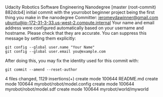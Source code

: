 Udacity Robotics Software Engineering Nanodegree
[master (root-commit) 882dcb4] initial commit with the yourrobot beginner project being the first thing you make in the nanodegree
 Committer: jeromeydawinner@gmail.com <ubuntu@ip-172-31-3-33.us-west-2.compute.internal>
Your name and email address were configured automatically based
on your username and hostname. Please check that they are accurate.
You can suppress this message by setting them explicitly:

    git config --global user.name "Your Name"
    git config --global user.email you@example.com

After doing this, you may fix the identity used for this commit with:

    git commit --amend --reset-author

 4 files changed, 1129 insertions(+)
 create mode 100644 README.md
 create mode 100644 myrobot/robot/model.config
 create mode 100644 myrobot/robot/model.sdf
 create mode 100644 myrobot/world/myworld
